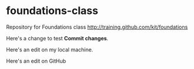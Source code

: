 # foundations-class
Repository for Foundations class http://training.github.com/kit/foundations

Here's a change to test **Commit changes**.

Here's an edit on my local machine.

Here's an edit on GitHub
